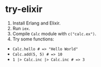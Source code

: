 # try-elixir

1. Install Erlang and Elixir.
2. Run `iex`.
3. Compile `Calc` module with `c("calc.ex")`.
4. Try some functions:
  - `Calc.hello # => "Hello World"`
  - `Calc.add(5, 5) # => 10`
  - `1 |> Calc.inc |> Calc.inc # => 3`
